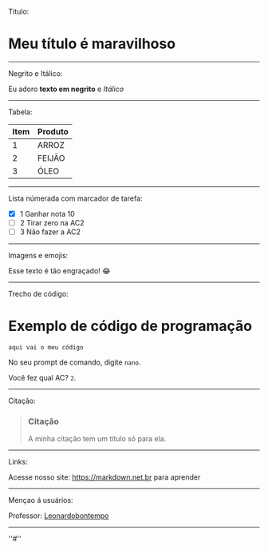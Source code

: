 
Titulo:
# Meu título é maravilhoso

------------------------------



Negrito e Itálico:

Eu adoro **texto em negrito** e _Itálico_


-------------------------------

Tabela:

| Item        | Produto  |
| ----------- | ----------- |
| 1           | ARROZ    |
| 2           | FEIJÃO
| 3           | ÓLEO      | 

------------------------------

Lista númerada com marcador de tarefa:

-  [x] 1 Ganhar nota 10
-  [ ] 2 Tirar zero na AC2
-  [ ] 3 Não fazer a AC2

------------------------------


Imagens e emojis:

Esse texto é tão engraçado! :joy:

------------------------------
Trecho de código:

# Exemplo de código de programação 
```` aqui vai o meu código ````

No seu prompt de comando, digite `nano`.

Você fez qual AC?  `2`.

------------------------------



Citação:

> ### Citação ###
> A minha citação tem um título só para ela.


----------------------------------------



Links:

Acesse nosso site: https://markdown.net.br para aprender


------------------------------

Mençao á usuários:


Professor: [Leonardobontempo](https://github.com/leonardobontempo)

------------------------------

''#''


